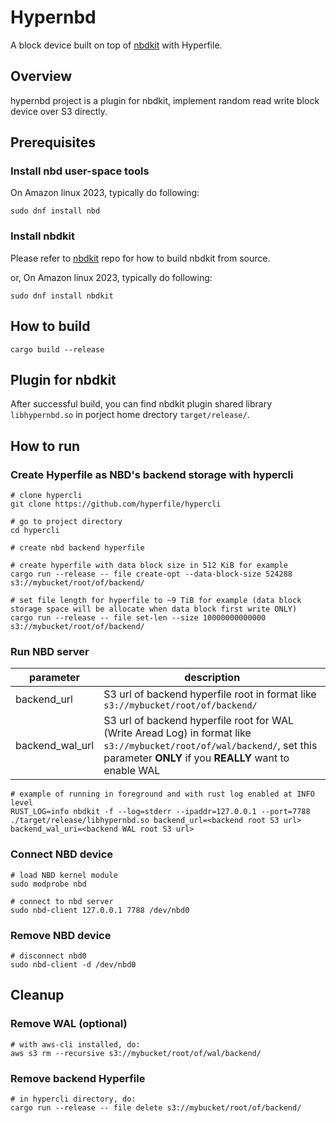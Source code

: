 # Hypernbd

A block device built on top of [nbdkit](https://gitlab.com/nbdkit/nbdkit) with Hyperfile.

## Overview

hypernbd project is a plugin for nbdkit, implement random read write block device over S3 directly.

## Prerequisites

### Install nbd user-space tools

On Amazon linux 2023, typically do following:

```
sudo dnf install nbd
```

### Install nbdkit

Please refer to [nbdkit](https://gitlab.com/nbdkit/nbdkit) repo for how to build nbdkit from source.

or, On Amazon linux 2023, typically do following:

```
sudo dnf install nbdkit
```

## How to build

```
cargo build --release
```

## Plugin for nbdkit

After successful build, you can find nbdkit plugin shared library `libhypernbd.so` in porject home drectory `target/release/`.

## How to run

### Create Hyperfile as NBD's backend storage with hypercli

```
# clone hypercli
git clone https://github.com/hyperfile/hypercli

# go to project directory
cd hypercli

# create nbd backend hyperfile

# create hyperfile with data block size in 512 KiB for example
cargo run --release -- file create-opt --data-block-size 524288 s3://mybucket/root/of/backend/

# set file length for hyperfile to ~9 TiB for example (data block storage space will be allocate when data block first write ONLY)
cargo run --release -- file set-len --size 10000000000000 s3://mybucket/root/of/backend/
```

### Run NBD server

| parameter | description |
| ---- | ---- |
| backend_url | S3 url of backend hyperfile root in format like `s3://mybucket/root/of/backend/` |
| backend_wal_url | S3 url of backend hyperfile root for WAL (Write Aread Log) in format like `s3://mybucket/root/of/wal/backend/`, set this parameter **ONLY** if you **REALLY** want to enable WAL |

```
# example of running in foreground and with rust log enabled at INFO level
RUST_LOG=info nbdkit -f --log=stderr --ipaddr=127.0.0.1 --port=7788 ./target/release/libhypernbd.so backend_url=<backend root S3 url> backend_wal_uri=<backend WAL root S3 url>
```

### Connect NBD device

```
# load NBD kernel module
sudo modprobe nbd

# connect to nbd server
sudo nbd-client 127.0.0.1 7788 /dev/nbd0
```

### Remove NBD device

```
# disconnect nbd0
sudo nbd-client -d /dev/nbd0
```

## Cleanup

### Remove WAL (optional)

```
# with aws-cli installed, do:
aws s3 rm --recursive s3://mybucket/root/of/wal/backend/
```

### Remove backend Hyperfile

```
# in hypercli directory, do:
cargo run --release -- file delete s3://mybucket/root/of/backend/
```
